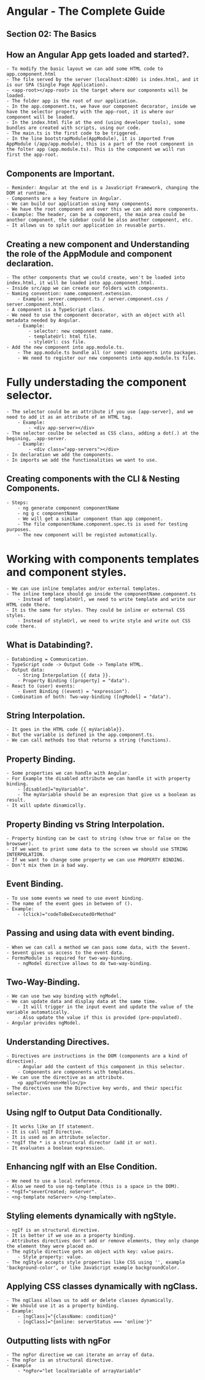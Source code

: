 # Angular - The Complete Guide

## Section 02: The Basics

## How an Angular App gets loaded and started?.

    - To modify the basic layout we can add some HTML code to app.component.html
    - The file served by the server (localhost:4200) is index.html, and it is our SPA (Single Page Application).
    - <app-root></app-root> is the target where our components will be loaded.
    - The folder app is the root of our application.
    - In the app.component.ts, we have our component decorator, inside we have the selector property with the app-root, it is where our component will be loaded.
    - In the index.html file at the end (using developer tools), some bundles are created with scripts, using our code.
    - The main.ts is the first code to be triggered.
    - In the line bootstrapModule(AppModule), it is imported from AppModule (/app/app.module), this is a part of the root component in the folter app (app.module.ts). This is the component we will run first the app-root.

## Components are Important.

    - Reminder: Angular at the end is a JavaScript Framework, changing the DOM at runtime.
    - Components are a key feature in Angular.
    - We can build our application using many components.
    - We have the root component and over this we can add more components.
    - Example: The header, can be a component, the main area could be another component, the sidebar could be also another component, etc.
    - It allows us to split our application in reusable parts.

## Creating a new component and Understanding the role of the AppModule and component declaration.

    - The other components that we could create, won't be loaded into index.html, it will be loaded into app.component.html.
    - Inside src/app we can create our folders with components.
    - Naming convention: name.component.extension.
        - Example: server.component.ts / server.component.css / server.component.html.
    - A component is a TypeScript class.
    - We need to use the component decorator, with an object with all metadata needed by Angular.
        - Example:
            - selector: new component name.
            - templateUrl: html file.
            - styleUrl: css file.
    - Add the new component into app.module.ts.
        - The app.module.ts bundle all (or some) components into packages.
        - We need to register our new components into app.module.ts file.

# Fully understading the component selector.

    - The selector could be an attribute if you use [app-server], and we need to add it as an attribute of an HTML tag.
        - Example:
            - <div app-server></div>
    - The selector coulbe be selected as CSS class, adding a dot(.) at the begining, .app-server.
        - Example:
            - <div class="app-servers"></div>
    - In declaration we add the components.
    - In imports we add the functionalities we want to use.

## Creating components with the CLI & Nesting Components.

    - Steps:
        - ng generate component componentName
        - ng g c componentName
        - We will get a similar component than app component.
        - The file componentName.component.spec.ts is used for testing purposes.
        - The new component will be registed automatically.

# Working with components templates and component styles.

    - We can use inline templates and/or external templates.
    - The inline templace should go inside the componentName.component.ts
        - Instead of templateUrl, we need to write template and write our HTML code there.
    - It is the same for styles. They could be inline or external CSS styles.
        - Instead of styleUrl, we need to write style and write out CSS code there.

## What is Databinding?.

    - Databinding = Communication.
    - TypeScript code -> Output Code -> Template HTML.
    - Output data:
        - String Interpolation {{ data }}.
        - Property Binding ([property] = "data").
    - React to (user) events:
        - Event Binding ((event) = "expression").
    - Combination of both: Two-way-binding ([ngModel] = "data").

## String Interpolation.

    - It goes in the HTML code {{ myVariable}}.
    - But the variable is defined in the app.component.ts.
    - We can call methods too that returns a string (functions).

## Property Binding.

    - Some properties we can handle with Angular.
    - For Example the disabled attribute we can handle it with property binding.
        - [disabled]="myVariable".
        - The myVariable should be an expresion that give us a boolean as result.
    - It will update dinamically.

## Property Binding vs String Interpolation.

    - Property binding can be cast to string (show true or false on the browswer).
    - If we want to print some data to the screen we should use STRING INTERPOLATION.
    - If we want to change some property we can use PROPERTY BINDING.
    - Don't mix them in a bad way.

## Event Binding.

    - To use some events we need to use event binding.
    - The name of the event goes in between of ().
    - Example:
        - (click)="codeToBeExecutedOrMethod"

## Passing and using data with event binding.

    - When we can call a method we can pass some data, with the $event.
    - $event gives us access to the event data.
    - FormsModule is required for two-way-binding.
        - ngModel directive allows to do two-way-binding.

## Two-Way-Binding.

    - We can use two way binding with ngModel.
    - We can update data and display data at the same time.
        - It will trigger in the input event and update the value of the variable automatically.
        - Also update the value if this is provided (pre-populated).
    - Angular provides ngModel.

## Understanding Directives.

    - Directives are instructions in the DOM (components are a kind of directive).
        - Angular add the content of this component in this selector.
        - Components are components with templates.
    - We can use the directive as an attribute.
        <p appTurnGreen>Hello</p>
    - The directives use the Directive key words, and their specific selector.

## Using ngIf to Output Data Conditionally.

    - It works like an If statement.
    - It is call ngIf Directive.
    - It is used as an attribute selector.
    - *ngIf the * is a structural director (add it or not).
    - It evaluates a boolean expression.

## Enhancing ngIf with an Else Condition.

    - We need to use a local reference.
    - Also we need to use ng-template (this is a space in the DOM).
    - *ngIf="severCreated; noServer".
    - <ng-template noServer> </ng-template>.

## Styling elements dynamically with ngStyle.

    - ngIf is an structural directive.
    - It is better if we use as a property binding.
    - Attributes directives don't add or remove elements, they only change the element they were placed on.
    - The ngStyle directive gets an object with key: value pairs.
        - Style property: value.
    - The ngStyle accepts style properties like CSS using '', example 'background-color', or like JavaScript example backgroundColor.

## Applying CSS classes dynamically with ngClass.

    - The ngClass allows us to add or delete classes dynamically.
    - We should use it as a property binding.
    - Example:
        - [ngClass]="{className: condition}"
        - [ngClass]="{online: serverStatus === 'online'}"

## Outputting lists with ngFor

    - The ngFor directive we can iterate an array of data.
    - The ngFor is an structural directive.
    - Example
        - *ngFor="let localVariable of arrayVariable"
